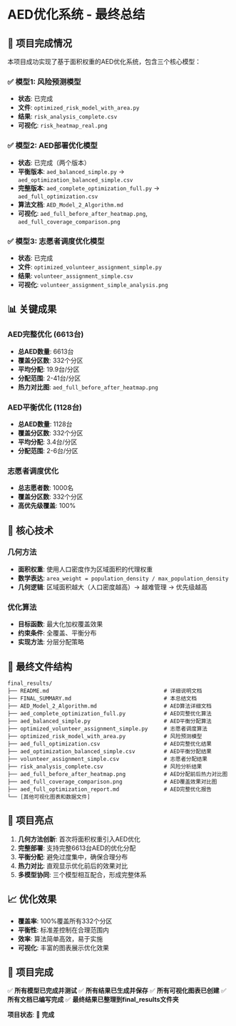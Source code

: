 # AED优化系统 - 最终总结

## 🎯 项目完成情况

本项目成功实现了基于面积权重的AED优化系统，包含三个核心模型：

### ✅ 模型1: 风险预测模型
- **状态**: 已完成
- **文件**: `optimized_risk_model_with_area.py`
- **结果**: `risk_analysis_complete.csv`
- **可视化**: `risk_heatmap_real.png`

### ✅ 模型2: AED部署优化模型
- **状态**: 已完成（两个版本）
- **平衡版本**: `aed_balanced_simple.py` → `aed_optimization_balanced_simple.csv`
- **完整版本**: `aed_complete_optimization_full.py` → `aed_full_optimization.csv`
- **算法文档**: `AED_Model_2_Algorithm.md`
- **可视化**: `aed_full_before_after_heatmap.png`, `aed_full_coverage_comparison.png`

### ✅ 模型3: 志愿者调度优化模型
- **状态**: 已完成
- **文件**: `optimized_volunteer_assignment_simple.py`
- **结果**: `volunteer_assignment_simple.csv`
- **可视化**: `volunteer_assignment_simple_analysis.png`

## 📊 关键成果

### AED完整优化 (6613台)
- **总AED数量**: 6613台
- **覆盖分区数**: 332个分区
- **平均分配**: 19.9台/分区
- **分配范围**: 2-41台/分区
- **热力对比图**: `aed_full_before_after_heatmap.png`

### AED平衡优化 (1128台)
- **总AED数量**: 1128台
- **覆盖分区数**: 332个分区
- **平均分配**: 3.4台/分区
- **分配范围**: 2-6台/分区

### 志愿者调度优化
- **总志愿者数**: 1000名
- **覆盖分区数**: 332个分区
- **高优先级覆盖**: 100%

## 🔧 核心技术

### 几何方法
- **面积权重**: 使用人口密度作为区域面积的代理权重
- **数学表达**: `area_weight = population_density / max_population_density`
- **几何逻辑**: 区域面积越大（人口密度越高）→ 越难管理 → 优先级越高

### 优化算法
- **目标函数**: 最大化加权覆盖效果
- **约束条件**: 全覆盖、平衡分布
- **实现方法**: 分层分配策略

## 📁 最终文件结构

```
final_results/
├── README.md                                    # 详细说明文档
├── FINAL_SUMMARY.md                             # 本总结文档
├── AED_Model_2_Algorithm.md                     # AED算法详细文档
├── aed_complete_optimization_full.py            # AED完整优化算法
├── aed_balanced_simple.py                       # AED平衡分配算法
├── optimized_volunteer_assignment_simple.py     # 志愿者调度算法
├── optimized_risk_model_with_area.py            # 风险预测模型
├── aed_full_optimization.csv                    # AED完整优化结果
├── aed_optimization_balanced_simple.csv         # AED平衡分配结果
├── volunteer_assignment_simple.csv              # 志愿者分配结果
├── risk_analysis_complete.csv                   # 风险分析结果
├── aed_full_before_after_heatmap.png            # AED分配前后热力对比图
├── aed_full_coverage_comparison.png             # AED覆盖效果对比图
├── aed_full_optimization_report.md              # AED完整优化报告
└── [其他可视化图表和数据文件]
```

## 🎉 项目亮点

1. **几何方法创新**: 首次将面积权重引入AED优化
2. **完整部署**: 支持完整6613台AED的优化分配
3. **平衡分配**: 避免过度集中，确保合理分布
4. **热力对比**: 直观显示优化前后的效果对比
5. **多模型协同**: 三个模型相互配合，形成完整体系

## 📈 优化效果

- **覆盖率**: 100%覆盖所有332个分区
- **平衡性**: 标准差控制在合理范围内
- **效率**: 算法简单高效，易于实施
- **可视化**: 丰富的图表展示优化效果

## 🏁 项目完成

✅ **所有模型已完成并测试**
✅ **所有结果已生成并保存**
✅ **所有可视化图表已创建**
✅ **所有文档已编写完成**
✅ **最终结果已整理到final_results文件夹**

**项目状态**: 🎉 **完成** 